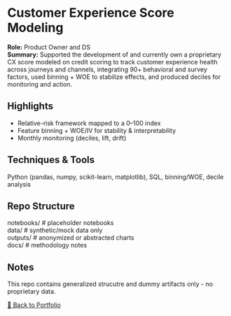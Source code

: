# Customer Experience Score Modeling  

**Role:** Product Owner and DS  
**Summary:** Supported the development of and currently own a proprietary CX score modeled on credit scoring to track customer experience health across journeys and channels, integrating 90+ behavioral and survey factors, used binning + WOE to stabilize effects, and produced deciles for monitoring and action.  

## Highlights
- Relative-risk framework mapped to a 0–100 index  
- Feature binning + WOE/IV for stability & interpretability  
- Monthly monitoring (deciles, lift, drift)  

## Techniques & Tools
Python (pandas, numpy, scikit-learn, matplotlib), SQL, binning/WOE, decile analysis

## Repo Structure 
notebooks/ # placeholder notebooks  
data/ # synthetic/mock data only  
outputs/ # anonymized or abstracted charts  
docs/ # methodology notes  

## Notes
This repo contains generalized strucutre and dummy artifacts only - no proprietary data.  

[🔗 Back to Portfolio](https://qugraham.github.io)
